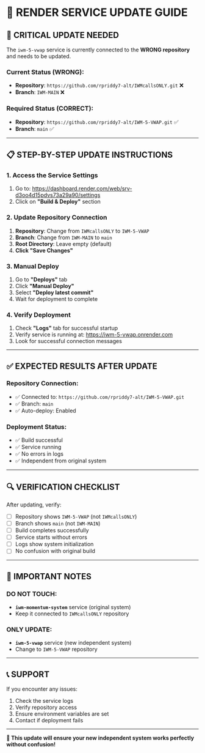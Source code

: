 # 🔧 RENDER SERVICE UPDATE GUIDE

## 🎯 **CRITICAL UPDATE NEEDED**

The `iwm-5-vwap` service is currently connected to the **WRONG repository** and needs to be updated.

### **Current Status (WRONG):**
- **Repository**: `https://github.com/rpriddy7-alt/IWMcallsONLY.git` ❌
- **Branch**: `IWM-MAIN` ❌

### **Required Status (CORRECT):**
- **Repository**: `https://github.com/rpriddy7-alt/IWM-5-VWAP.git` ✅
- **Branch**: `main` ✅

---

## 📋 **STEP-BY-STEP UPDATE INSTRUCTIONS**

### **1. Access the Service Settings**
1. Go to: https://dashboard.render.com/web/srv-d3oo4d15pdvs73a29a90/settings
2. Click on **"Build & Deploy"** section

### **2. Update Repository Connection**
1. **Repository**: Change from `IWMcallsONLY` to `IWM-5-VWAP`
2. **Branch**: Change from `IWM-MAIN` to `main`
3. **Root Directory**: Leave empty (default)
4. **Click "Save Changes"**

### **3. Manual Deploy**
1. Go to **"Deploys"** tab
2. Click **"Manual Deploy"**
3. Select **"Deploy latest commit"**
4. Wait for deployment to complete

### **4. Verify Deployment**
1. Check **"Logs"** tab for successful startup
2. Verify service is running at: https://iwm-5-vwap.onrender.com
3. Look for successful connection messages

---

## ✅ **EXPECTED RESULTS AFTER UPDATE**

### **Repository Connection:**
- ✅ Connected to: `https://github.com/rpriddy7-alt/IWM-5-VWAP.git`
- ✅ Branch: `main`
- ✅ Auto-deploy: Enabled

### **Deployment Status:**
- ✅ Build successful
- ✅ Service running
- ✅ No errors in logs
- ✅ Independent from original system

---

## 🔍 **VERIFICATION CHECKLIST**

After updating, verify:

- [ ] Repository shows `IWM-5-VWAP` (not `IWMcallsONLY`)
- [ ] Branch shows `main` (not `IWM-MAIN`)
- [ ] Build completes successfully
- [ ] Service starts without errors
- [ ] Logs show system initialization
- [ ] No confusion with original build

---

## 🚨 **IMPORTANT NOTES**

### **DO NOT TOUCH:**
- **`iwm-momentum-system`** service (original system)
- Keep it connected to `IWMcallsONLY` repository

### **ONLY UPDATE:**
- **`iwm-5-vwap`** service (new independent system)
- Change to `IWM-5-VWAP` repository

---

## 📞 **SUPPORT**

If you encounter any issues:
1. Check the service logs
2. Verify repository access
3. Ensure environment variables are set
4. Contact if deployment fails

---

**🎯 This update will ensure your new independent system works perfectly without confusion!**

